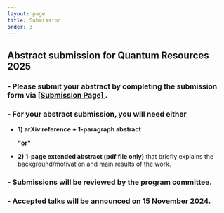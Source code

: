 ```yaml
---
layout: page
title: Submission
order: 3
---
```


## Abstract submission for Quantum Resources 2025

### - Please submit your abstract by completing the submission form via <a href="https://forms.gle/U573dXqnVY5tpC9F9"> [Submission Page] </a>.

### - For your abstract submission, you will need either

* **1) arXiv reference + 1-paragraph abstract**
  
  **"or"**
  
* **2) 1-page extended abstract (pdf file only)** that briefly explains the background/motivation and main results of the work.

### - Submissions will be reviewed by the program committee.

### - Accepted talks will be announced on 15 November 2024.
